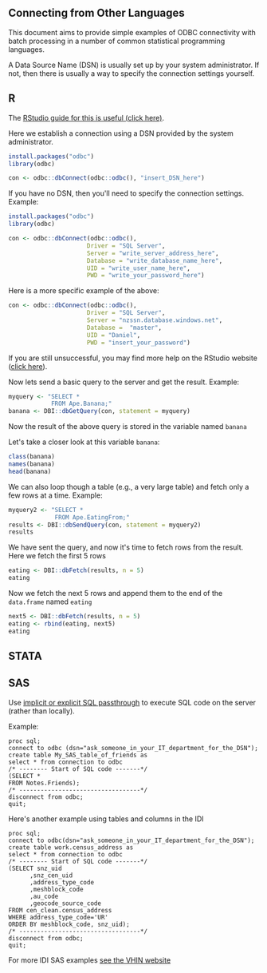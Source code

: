 ## Connecting from Other Languages

This document aims to provide simple examples of ODBC connectivity with batch processing in a number of common statistical programming languages.

A Data Source Name (DSN) is usually set up by your system administrator. If not, then there is usually a way to specify the connection settings yourself.

## R

The [RStudio guide for this is useful (click here)](https://db.rstudio.com/getting-started/connect-to-database). 

Here we establish a connection using a DSN provided by the system administrator.

```R
install.packages("odbc")
library(odbc)

con <- odbc::dbConnect(odbc::odbc(), "insert_DSN_here")
```

If you have no DSN, then you'll need to specify the connection settings. Example:

```R
install.packages("odbc")
library(odbc)

con <- odbc::dbConnect(odbc::odbc(),
                      Driver = "SQL Server",
                      Server = "write_server_address_here",
                      Database = "write_database_name_here",
                      UID = "write_user_name_here",
                      PWD = "write_your_password_here")
```

Here is a more specific example of the above:

```R
con <- odbc::dbConnect(odbc::odbc(),
                      Driver = "SQL Server",
                      Server = "nzssn.database.windows.net",
                      Database =  "master",
                      UID = "Daniel",
                      PWD = "insert_your_password")
```

If you are still unsuccessful, you may find more help on the RStudio website ([click here](https://db.rstudio.com/databases/microsoft-sql-server/)).

Now lets send a basic query to the server and get the result. Example:

```R
myquery <- "SELECT *
            FROM Ape.Banana;"
banana <- DBI::dbGetQuery(con, statement = myquery)
```

Now the result of the above query is stored in the variable named `banana`

Let's take a closer look at this variable `banana`:

```R
class(banana)
names(banana)
head(banana)
```

We can also loop though a table (e.g., a very large table) and fetch only a few rows at a time. Example:

```R
myquery2 <- "SELECT *
             FROM Ape.EatingFrom;"
results <- DBI::dbSendQuery(con, statement = myquery2)
results
```

We have sent the query, and now it's time to fetch rows from the result. Here we fetch the first 5 rows

```R
eating <- DBI::dbFetch(results, n = 5)
eating
```

Now we fetch the next 5 rows and append them to the end of the `data.frame` named `eating`

```R
next5 <- DBI::dbFetch(results, n = 5)
eating <- rbind(eating, next5)
eating
```



## STATA





## SAS

Use [implicit or explicit SQL passthrough](https://documentation.sas.com/?cdcId=pgmsascdc&cdcVersion=9.4_3.5&docsetId=spdsug&docsetTarget=n095mdd1wof6ogn1neyglan77ghc.htm&locale=en#!) to execute SQL code on the server (rather than locally).

Example:

```SAS
proc sql;
connect to odbc (dsn="ask_someone_in_your_IT_department_for_the_DSN");
create table My_SAS_table_of_friends as 
select * from connection to odbc
/* -------- Start of SQL code -------*/
(SELECT *
FROM Notes.Friends);
/* ----------------------------------*/
disconnect from odbc;
quit;
```

Here's another example using tables and columns in the IDI

```SAS
proc sql;
connect to odbc(dsn="ask_someone_in_your_IT_department_for_the_DSN");
create table work.census_address as 
select * from connection to odbc
/* -------- Start of SQL code -------*/
(SELECT snz_uid
      ,snz_cen_uid
      ,address_type_code
      ,meshblock_code
      ,au_code
      ,geocode_source_code
FROM cen_clean.census_address
WHERE address_type_code='UR'
ORDER BY meshblock_code, snz_uid);
/* ----------------------------------*/
disconnect from odbc;
quit;

```

For more IDI SAS examples [see the VHIN website](https://vhin.co.nz/guides/shared-code/)